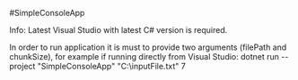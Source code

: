 #SimpleConsoleApp

Info: Latest Visual Studio with latest C# version is required.

In order to run application it is must to provide two arguments (filePath and chunkSize), for example if running directly from Visual Studio: dotnet run --project "SimpleConsoleApp" "C:\inputFile.txt" 7
